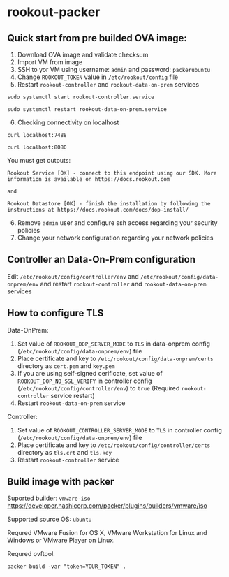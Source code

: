 # rookout-packer

## Quick start from pre builded OVA image:

1. Download OVA image and validate checksum
2. Import VM from image
3. SSH to yor VM using username: `admin` and password: `packerubuntu`
4. Change `ROOKOUT_TOKEN` value in `/etc/rookout/config` file
5. Restart `rookout-controller` and `rookout-data-on-prem` services
```
sudo systemctl start rookout-controller.service

sudo systemctl restart rookout-data-on-prem.service
```
6. Checking connectivity on localhost
```
curl localhost:7488

curl localhost:8080
```
You must get outputs:
```
Rookout Service [OK] - connect to this endpoint using our SDK. More information is available on https://docs.rookout.com

and

Rookout Datastore [OK] - finish the installation by following the instructions at https://docs.rookout.com/docs/dop-install/
```
6. Remove `admin` user and configure ssh access regarding your security policies
7. Change your network configuration regarding your network policies

## Controller an Data-On-Prem configuration

Edit `/etc/rookout/config/controller/env` and `/etc/rookout/config/data-onprem/env` and restart `rookout-controller` and `rookout-data-on-prem` services

## How to configure TLS

Data-OnPrem:
1. Set value of `ROOKOUT_DOP_SERVER_MODE` to `TLS` in data-onprem config (`/etc/rookout/config/data-onprem/env`) file
2. Place certificate and key to `/etc/rookout/config/data-onprem/certs` directory as `cert.pem` and `key.pem`
3. If you are using self-signed cerificate, set value of `ROOKOUT_DOP_NO_SSL_VERIFY` in controller config (`/etc/rookout/config/controller/env`) to `true` (Required `rookout-controller` service restart)
4. Restart `rookout-data-on-prem` service 

Controller:
1. Set value of `ROOKOUT_CONTROLLER_SERVER_MODE` to `TLS` in controller config (`/etc/rookout/config/data-onprem/env`) file
2. Place certificate and key to `/etc/rookout/config/controller/certs` directory as `tls.crt` and `tls.key`
3. Restart `rookout-controller` service 

## Build image with packer

Suported builder: `vmware-iso` https://developer.hashicorp.com/packer/plugins/builders/vmware/iso

Supported source OS: `ubuntu`

Requred VMware Fusion for OS X, VMware Workstation for Linux and Windows or VMware Player on Linux.

Requred ovftool.

```
packer build -var "token=YOUR_TOKEN" .
```
 